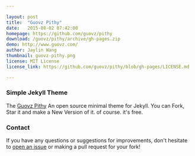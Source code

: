 ```yaml
---

layout: post
title:  "Guovz Pithy"
date:   2015-08-02 07:42:00
homepage: https://github.com/guovz/pithy
download: /guovz/pithy/archive/gh-pages.zip
demo: http://www.guovz.com/
author: Jaylin Wang
thumbnail: guovz-pithy.png
license: MIT License
license_link: https://github.com/guovz/pithy/blob/gh-pages/LICENSE.md

---
```


### Simple Jekyll Theme

The [Guovz Pithy](https://github.com/guovz/pithy) An open source minimal theme for Jekyll. You can Fork, Star it and make a New Version of it. of course. it's free.

### Contact

If you have any questions or suggestions for improvements, don't hesitate to [open an issue](https://github.com/guovz/pithy/issues) or making a pull request for your fork!